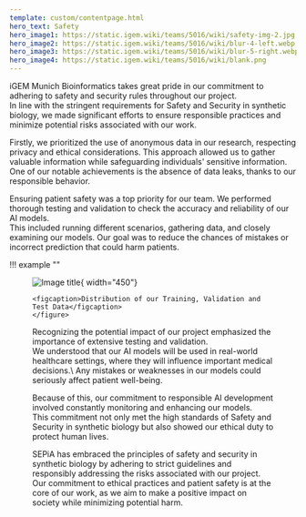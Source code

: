 ```yaml
---
template: custom/contentpage.html
hero_text: Safety
hero_image1: https://static.igem.wiki/teams/5016/wiki/safety-img-2.jpg
hero_image2: https://static.igem.wiki/teams/5016/wiki/blur-4-left.webp
hero_image3: https://static.igem.wiki/teams/5016/wiki/blur-5-right.webp
hero_image4: https://static.igem.wiki/teams/5016/wiki/blank.png
---
```


iGEM Munich Bioinformatics takes great pride in our commitment to adhering to safety and security rules throughout our project.\
In line with the stringent requirements for Safety and Security in synthetic biology, we made significant efforts to ensure responsible practices and minimize potential risks associated with our work.

Firstly, we prioritized the use of anonymous data in our research, respecting privacy and ethical considerations. This approach allowed us to gather valuable information while safeguarding individuals' sensitive information.\
One of our notable achievements is the absence of data leaks, thanks to our responsible behavior.

Ensuring patient safety was a top priority for our team. We performed thorough testing and validation to check the accuracy and reliability of our AI models.\
This included running different scenarios, gathering data, and closely examining our models. Our goal was to reduce the chances of mistakes or incorrect prediction that could harm patients.

!!! example ""
    <figure markdown >
        ![Image title](https://static.igem.wiki/teams/5016/wiki/testing-data-of-our-model.png){ width="450"}
        
    <figcaption>Distribution of our Training, Validation and Test Data</figcaption>
    </figure>
Recognizing the potential impact of our project emphasized the importance of extensive testing and validation.\
We understood that our AI models will be used in real-world healthcare settings, where they will influence important medical decisions.\ Any mistakes or weaknesses in our models could seriously affect patient well-being.

Because of this, our commitment to responsible AI development involved constantly monitoring and enhancing our models.\
This commitment not only met the high standards of Safety and Security in synthetic biology but also showed our ethical duty to protect human lives.

SEPiA has embraced the principles of safety and security in synthetic biology by adhering to strict guidelines and responsibly addressing the risks associated with our project.\
Our commitment to ethical practices and patient safety is at the core of our work, as we aim to make a positive impact on society while minimizing potential harm.
